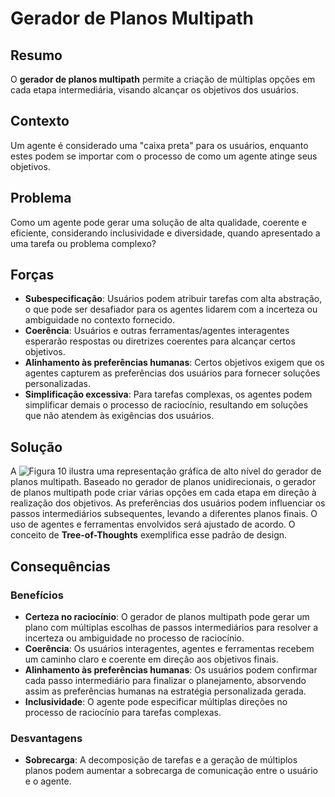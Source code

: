 # Gerador de Planos Multipath

## Resumo
O **gerador de planos multipath** permite a criação de múltiplas opções em cada etapa intermediária, visando alcançar os objetivos dos usuários.

## Contexto
Um agente é considerado uma "caixa preta" para os usuários, enquanto estes podem se importar com o processo de como um agente atinge seus objetivos.

## Problema
Como um agente pode gerar uma solução de alta qualidade, coerente e eficiente, considerando inclusividade e diversidade, quando apresentado a uma tarefa ou problema complexo?

## Forças
- **Subespecificação**: Usuários podem atribuir tarefas com alta abstração, o que pode ser desafiador para os agentes lidarem com a incerteza ou ambiguidade no contexto fornecido.
- **Coerência**: Usuários e outras ferramentas/agentes interagentes esperarão respostas ou diretrizes coerentes para alcançar certos objetivos.
- **Alinhamento às preferências humanas**: Certos objetivos exigem que os agentes capturem as preferências dos usuários para fornecer soluções personalizadas.
- **Simplificação excessiva**: Para tarefas complexas, os agentes podem simplificar demais o processo de raciocínio, resultando em soluções que não atendem às exigências dos usuários.

## Solução
A ![Figura 10](link-da-imagem) ilustra uma representação gráfica de alto nível do gerador de planos multipath. Baseado no gerador de planos unidirecionais, o gerador de planos multipath pode criar várias opções em cada etapa em direção à realização dos objetivos. As preferências dos usuários podem influenciar os passos intermediários subsequentes, levando a diferentes planos finais. O uso de agentes e ferramentas envolvidos será ajustado de acordo. O conceito de **Tree-of-Thoughts** exemplifica esse padrão de design.

## Consequências

### Benefícios
- **Certeza no raciocínio**: O gerador de planos multipath pode gerar um plano com múltiplas escolhas de passos intermediários para resolver a incerteza ou ambiguidade no processo de raciocínio.
- **Coerência**: Os usuários interagentes, agentes e ferramentas recebem um caminho claro e coerente em direção aos objetivos finais.
- **Alinhamento às preferências humanas**: Os usuários podem confirmar cada passo intermediário para finalizar o planejamento, absorvendo assim as preferências humanas na estratégia personalizada gerada.
- **Inclusividade**: O agente pode especificar múltiplas direções no processo de raciocínio para tarefas complexas.

### Desvantagens
- **Sobrecarga**: A decomposição de tarefas e a geração de múltiplos planos podem aumentar a sobrecarga de comunicação entre o usuário e o agente.
